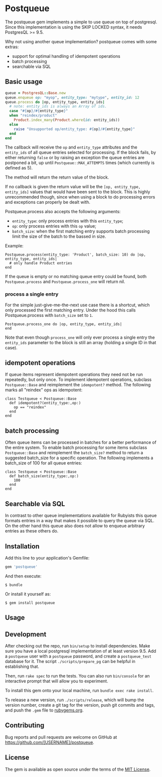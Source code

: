 # Postqueue

The postqueue gem implements a simple to use queue on top of postgresql. Since this implementation is using the SKIP LOCKED
syntax, it needs PostgresQL >= 9.5.

Why not using another queue implementation? postqueue comes with some extras:

- support for optimal handling of idempotent operations 
- batch processing
- searchable via SQL

## Basic usage

```ruby
queue = PostgresQL::Base.new
queue.enqueue op: "myop", entity_type: "mytype", entity_id: 12
queue.process do |op, entity_type, entity_ids|
  # note: entity_ids is always an Array of ids.
  case "#{op}/#{entity_type}"
  when "reindex/product"
    Product.index_many(Product.where(id: entity_ids))
  else
    raise "Unsupported op/entity_type: #{op}/#{entity_type}"
  end
end
```

The callback will receive the `op` and `entity_type` attributes and the `entity_ids` of all queue entries
selected for processing. If the block fails, by either returning `false` or by raising an exception the
queue entries are postponed a bit, up until `Postqueue::MAX_ATTEMPTS` times (which currently is defined as 5).

The method will return the return value of the block. 

If no callback is given the return value will be the `[op, entity_type, entity_ids]` values that would have
been sent to the block. This is highly unrecommended though, since when using a block to do processing errors
and exceptions can properly be dealt with.

Postqueue.process also accepts the following arguments:

- `entity_type`: only process entries with this `entity_type`;
- `op`: only process entries with this `op` value;
- `batch_size`: when the first matching entry supports batch processing limit the size of the batch to the bassed in size.

Example:

    Postqueue.process(entity_type: 'Product', batch_size: 10) do |op, entity_type, entity_ids|
      # only handle Product entries
    end

If the queue is empty or no matching queue entry could be found, both `Postqueue.process` and `Postqueue.process_one` will return nil.

### process a single entry

For the simple just-give-me-the-next use case there is a shortcut, which only processed the first matching entry. Under the hood this calls Postqueue.process with `batch_size` set to `1`.

    Postqueue.process_one do |op, entity_type, entity_ids|
    end

Note that even though `process_one` will only ever process a single entry the `entity_ids` parameter to the block is still an array (holding a single ID in that case).

## idempotent operations

If queue items represent idempotent operations they need not be run repeatedly, but only once. To implement idempotent
operations, subclass `Postqueue::Base` and reimplement the `idempotent?` method. The following marks all "reindex" 
ops as idempotent:

    class Testqueue < Postqueue::Base
      def idempotent?(entity_type:,op:)
        op == "reindex"
      end
    end

## batch processing

Often queue items can be processed in batches for a better performance of the entire system. To enable
batch processing for some items subclass `Postqueue::Base` and reimplement the `batch_size?` method
to return a suggested batch_size for a specific operation. The following implements a batch_size of 100
for all queue entries: 

    class Testqueue < Postqueue::Base
      def batch_size(entity_type:,op:)
        100
      end
    end

## Searchable via SQL

In contrast to other queue implementations available for Rubyists this queue formats entries in a way that
makes it possible to query the queue via SQL. On the other hand this queue also does not allow to 
enqueue arbitrary entries as these others do.

## Installation

Add this line to your application's Gemfile:

```ruby
gem 'postqueue'
```

And then execute:

    $ bundle

Or install it yourself as:

    $ gem install postqueue

## Usage

## Development

After checking out the repo, run `bin/setup` to install dependencies. Make sure you have a local postgresql implementation of
at least version 9.5. Add a `postqueue` user with a `postqueue` password, and create a `postqueue_test` database for it. 
The script `./scripts/prepare_pg` can be helpful in establishing that.

Then, run `rake spec` to run the tests. You can also run `bin/console` for an interactive prompt that will allow you to experiment.

To install this gem onto your local machine, run `bundle exec rake install`. 

To release a new version, run `./scripts/release`, which will bump the version number, create a git tag for the version, push git commits and tags, and push the `.gem` file to [rubygems.org](https://rubygems.org).

## Contributing

Bug reports and pull requests are welcome on GitHub at https://github.com/[USERNAME]/postqueue.


## License

The gem is available as open source under the terms of the [MIT License](http://opensource.org/licenses/MIT).

